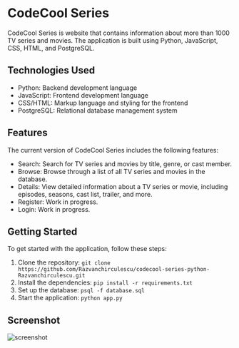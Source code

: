 # CodeCool Series

CodeCool Series is website that contains information about more than 1000 TV series and movies. The application is built using Python, JavaScript, CSS, HTML, and PostgreSQL.

## Technologies Used

- Python: Backend development language
- JavaScript: Frontend development language
- CSS/HTML: Markup language and styling for the frontend
- PostgreSQL: Relational database management system

## Features

The current version of CodeCool Series includes the following features:

- Search: Search for TV series and movies by title, genre, or cast member.
- Browse: Browse through a list of all TV series and movies in the database.
- Details: View detailed information about a TV series or movie, including episodes, seasons, cast list, trailer, and more.
- Register: Work in progress.
- Login: Work in progress.

## Getting Started

To get started with the application, follow these steps:

1. Clone the repository: `git clone https://github.com/Razvanchirculescu/codecool-series-python-Razvanchirculescu.git`
2. Install the dependencies: `pip install -r requirements.txt`
3. Set up the database: `psql -f database.sql`
4. Start the application: `python app.py`

## Screenshot

![screenshot](https://drive.google.com/file/d/1Aj7j_bVIv4FHYqOlPQC0iOlgF9_IsdXV/view?usp=sharing)
